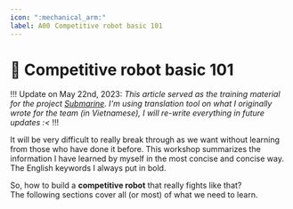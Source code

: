 ```yaml
---
icon: ":mechanical_arm:"
label: A00⠀Competitive robot basic 101
---
```

# :mechanical_arm: Competitive robot basic 101

!!!
Update on May 22nd, 2023: *This article served as the training material for the project [Submarine](/projects/P04-submarine.md). I'm using translation tool on what I originally wrote for the team (in Vietnamese), I will re-write everything in future updates :<*
!!!

It will be very difficult to really break through as we want without learning from those who have done it before. This workshop summarizes the information I have learned by myself in the most concise and concise way. The English keywords I always put in bold.

So, how to build a **competitive robot** that really fights like that?\
The following sections cover all (or most) of what we need to learn.

